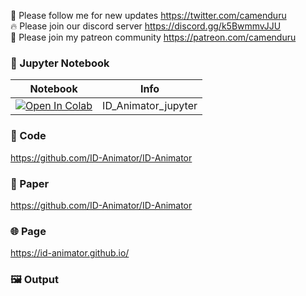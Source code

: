 🐣 Please follow me for new updates https://twitter.com/camenduru <br />
🔥 Please join our discord server https://discord.gg/k5BwmmvJJU <br />
🥳 Please join my patreon community https://patreon.com/camenduru <br />

### 🍊 Jupyter Notebook

| Notebook | Info
| --- | --- |
[![Open In Colab](https://colab.research.google.com/assets/colab-badge.svg)](https://colab.research.google.com/github/camenduru/ID-Animator-jupyter/blob/main/ID_Animator_jupyter.ipynb) | ID_Animator_jupyter

### 🧬 Code
https://github.com/ID-Animator/ID-Animator

### 📄 Paper
https://github.com/ID-Animator/ID-Animator

### 🌐 Page
https://id-animator.github.io/

### 🖼 Output

